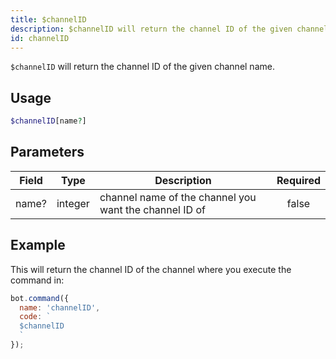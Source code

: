 ```yaml
---
title: $channelID 
description: $channelID will return the channel ID of the given channel name.
id: channelID
---
```


`$channelID` will return the channel ID of the given channel name.

## Usage

```php
$channelID[name?]
```

## Parameters 


| Field | Type    | Description                                            | Required |
| ----- | ------- | ------------------------------------------------------ |:--------:|
| name? | integer | channel name of the channel you want the channel ID of |    false    |


## Example

This will return the channel ID of the channel where you execute the command in:

```javascript
bot.command({
  name: 'channelID',
  code: `
  $channelID
  `
});
```